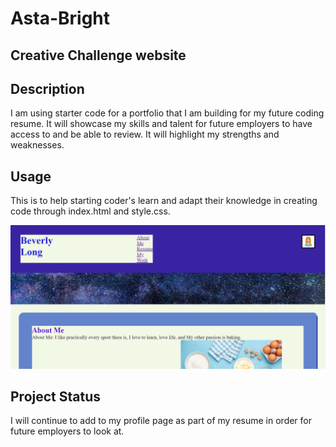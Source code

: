 # Asta-Bright
## Creative Challenge website

## Description
I am using starter code for a portfolio that I am building for my future coding resume.  It will showcase my skills and talent for future employers to have access to and be able to review. It will highlight my strengths and weaknesses.

## Usage
This is to help starting coder's learn and adapt their knowledge in creating code through index.html and style.css.

![screenshot](./Screenshot%202023-03-06%20232303.png)

## Project Status
I will continue to add to my profile page as part of my resume in order for future employers to look at.